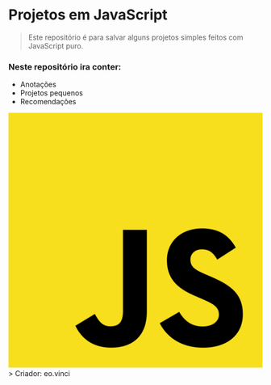 # Projetos em JavaScript
> Este repositório é para salvar alguns projetos simples feitos com JavaScript puro.
### Neste repositório ira conter:
- Anotações
- Projetos pequenos
- Recomendações
<img src="js.png" alt="Logo JS"/>
> Criador:  eo.vinci
